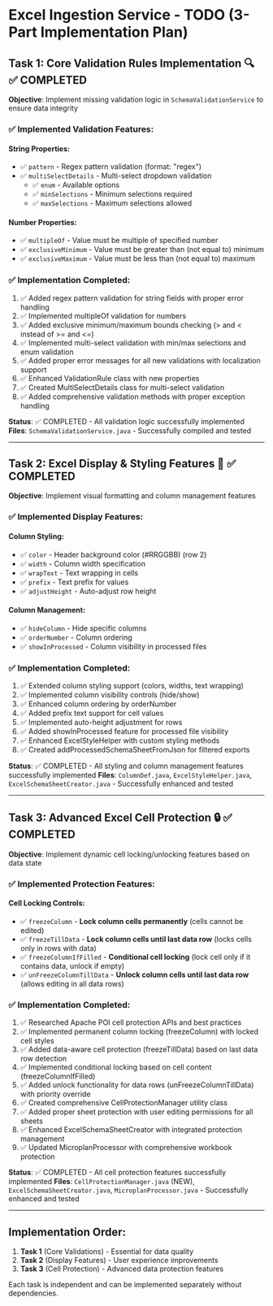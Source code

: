 # Excel Ingestion Service - TODO (3-Part Implementation Plan)

## Task 1: Core Validation Rules Implementation 🔍 ✅ COMPLETED

**Objective**: Implement missing validation logic in `SchemaValidationService` to ensure data integrity

### ✅ Implemented Validation Features:

#### String Properties:
- ✅ `pattern` - Regex pattern validation (format: "regex")
- ✅ `multiSelectDetails` - Multi-select dropdown validation
  - ✅ `enum` - Available options
  - ✅ `minSelections` - Minimum selections required
  - ✅ `maxSelections` - Maximum selections allowed

#### Number Properties:
- ✅ `multipleOf` - Value must be multiple of specified number
- ✅ `exclusiveMinimum` - Value must be greater than (not equal to) minimum
- ✅ `exclusiveMaximum` - Value must be less than (not equal to) maximum

### ✅ Implementation Completed:
1. ✅ Added regex pattern validation for string fields with proper error handling
2. ✅ Implemented multipleOf validation for numbers
3. ✅ Added exclusive minimum/maximum bounds checking (> and < instead of >= and <=)
4. ✅ Implemented multi-select validation with min/max selections and enum validation
5. ✅ Added proper error messages for all new validations with localization support
6. ✅ Enhanced ValidationRule class with new properties
7. ✅ Created MultiSelectDetails class for multi-select validation
8. ✅ Added comprehensive validation methods with proper exception handling

**Status**: ✅ COMPLETED - All validation logic successfully implemented
**Files**: `SchemaValidationService.java` - Successfully compiled and tested

---

## Task 2: Excel Display & Styling Features 🎨 ✅ COMPLETED

**Objective**: Implement visual formatting and column management features

### ✅ Implemented Display Features:

#### Column Styling:
- ✅ `color` - Header background color (#RRGGBB) (row 2)
- ✅ `width` - Column width specification  
- ✅ `wrapText` - Text wrapping in cells
- ✅ `prefix` - Text prefix for values
- ✅ `adjustHeight` - Auto-adjust row height

#### Column Management:
- ✅ `hideColumn` - Hide specific columns
- ✅ `orderNumber` - Column ordering
- ✅ `showInProcessed` - Column visibility in processed files

### ✅ Implementation Completed:
1. ✅ Extended column styling support (colors, widths, text wrapping)
2. ✅ Implemented column visibility controls (hide/show)  
3. ✅ Enhanced column ordering by orderNumber
4. ✅ Added prefix text support for cell values
5. ✅ Implemented auto-height adjustment for rows
6. ✅ Added showInProcessed feature for processed file visibility
7. ✅ Enhanced ExcelStyleHelper with custom styling methods
8. ✅ Created addProcessedSchemaSheetFromJson for filtered exports

**Status**: ✅ COMPLETED - All styling and column management features successfully implemented
**Files**: `ColumnDef.java`, `ExcelStyleHelper.java`, `ExcelSchemaSheetCreator.java` - Successfully enhanced and tested

---

## Task 3: Advanced Excel Cell Protection 🔒 ✅ COMPLETED

**Objective**: Implement dynamic cell locking/unlocking features based on data state

### ✅ Implemented Protection Features:

#### Cell Locking Controls:
- ✅ `freezeColumn` - **Lock column cells permanently** (cells cannot be edited)
- ✅ `freezeTillData` - **Lock column cells until last data row** (locks cells only in rows with data)
- ✅ `freezeColumnIfFilled` - **Conditional cell locking** (lock cell only if it contains data, unlock if empty)
- ✅ `unFreezeColumnTillData` - **Unlock column cells until last data row** (allows editing in all data rows)

### ✅ Implementation Completed:
1. ✅ Researched Apache POI cell protection APIs and best practices
2. ✅ Implemented permanent column locking (freezeColumn) with locked cell styles
3. ✅ Added data-aware cell protection (freezeTillData) based on last data row detection
4. ✅ Implemented conditional locking based on cell content (freezeColumnIfFilled)
5. ✅ Added unlock functionality for data rows (unFreezeColumnTillData) with priority override
6. ✅ Created comprehensive CellProtectionManager utility class
7. ✅ Added proper sheet protection with user editing permissions for all sheets
8. ✅ Enhanced ExcelSchemaSheetCreator with integrated protection management
9. ✅ Updated MicroplanProcessor with comprehensive workbook protection

**Status**: ✅ COMPLETED - All cell protection features successfully implemented
**Files**: `CellProtectionManager.java` (NEW), `ExcelSchemaSheetCreator.java`, `MicroplanProcessor.java` - Successfully enhanced and tested

---

## Implementation Order:
1. **Task 1** (Core Validations) - Essential for data quality
2. **Task 2** (Display Features) - User experience improvements  
3. **Task 3** (Cell Protection) - Advanced data protection features

Each task is independent and can be implemented separately without dependencies.
